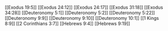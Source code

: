 [[Exodus 19:5]]
[[Exodus 24:12]]
[[Exodus 24:17]]
[[Exodus 31:18]]
[[Exodus 34:28]]
[[Deuteronomy 5:1]]
[[Deuteronomy 5:2]]
[[Deuteronomy 5:22]]
[[Deuteronomy 9:9]]
[[Deuteronomy 9:10]]
[[Deuteronomy 10:1]]
[[1 Kings 8:9]]
[[2 Corinthians 3:7]]
[[Hebrews 9:4]]
[[Hebrews 9:19]]
